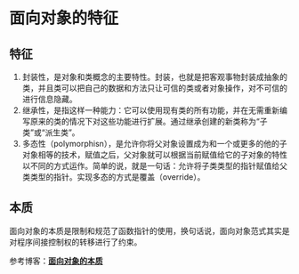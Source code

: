 # 面向对象的特征

## 特征

1. 封装性，是对象和类概念的主要特性。封装，也就是把客观事物封装成抽象的类，并且类可以把自己的数据和方法只让可信的类或者对象操作，对不可信的进行信息隐藏。
2. 继承性，是指这样一种能力：它可以使用现有类的所有功能，并在无需重新编写原来的类的情况下对这些功能进行扩展。通过继承创建的新类称为“子类”或“派生类”。
3. 多态性（polymorphisn），是允许你将父对象设置成为和一个或更多的他的子对象相等的技术，赋值之后，父对象就可以根据当前赋值给它的子对象的特性以不同的方式运作。简单的说，就是一句话：允许将子类类型的指针赋值给父类类型的指针。实现多态的方式是覆盖（override）。

## 本质

面向对象的本质是限制和规范了函数指针的使用，换句话说，面向对象范式其实是对程序间接控制权的转移进行了约束。

参考博客：[**面向对象的本质**](https://www.notion.so/0a5416314f7a4abcb3985985bebd250a?pvs=21)